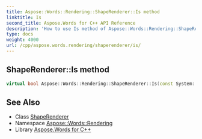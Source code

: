 ```yaml
---
title: Aspose::Words::Rendering::ShapeRenderer::Is method
linktitle: Is
second_title: Aspose.Words for C++ API Reference
description: 'How to use Is method of Aspose::Words::Rendering::ShapeRenderer class in C++.'
type: docs
weight: 4000
url: /cpp/aspose.words.rendering/shaperenderer/is/
---
```

## ShapeRenderer::Is method




```cpp
virtual bool Aspose::Words::Rendering::ShapeRenderer::Is(const System::TypeInfo &target) const override
```

## See Also

* Class [ShapeRenderer](../)
* Namespace [Aspose::Words::Rendering](../../)
* Library [Aspose.Words for C++](../../../)
